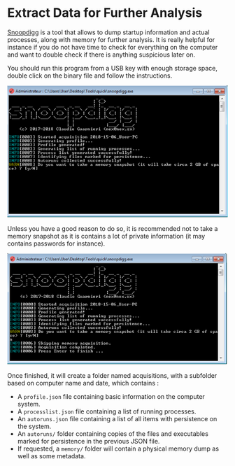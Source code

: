 # Extract Data for Further Analysis

[Snoopdigg](https://github.com/botherder/snoopdigg) is a tool that allows to dump startup information and actual processes, along with memory for further analysis. It is really helpful for instance if you do not have time to check for everything on the computer and want to double check if there is anything suspicious later on.

You should run this program from a USB key with enough storage space, double click on the binary file and follow the instructions.

![snoopdigg](../img/snoopdigg1.png)

Unless you have a good reason to do so, it is recommended not to take a memory snapshot as it is contains a lot of private information (it may contains passwords for instance).

![snoopdigg](../img/snoopdigg2.png)

Once finished, it will create a folder named acquisitions, with a subfolder based on computer name and date, which contains :
* A `profile.json` file containing basic information on the computer system.
* A `processlist.json` file containing a list of running processes.
* An `autoruns.json` file containing a list of all items with persistence on the system.
* An `autoruns/` folder containing copies of the files and executables marked for persistence in the previous JSON file.
* If requested, a `memory/` folder will contain a physical memory dump as well as some metadata.

